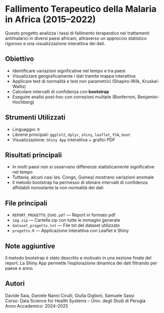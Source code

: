 # Fallimento Terapeutico della Malaria in Africa (2015–2022)

Questo progetto analizza i tassi di fallimento terapeutico nei trattamenti antimalarici in diversi paesi africani, attraverso un approccio statistico rigoroso e una visualizzazione interattiva dei dati.

##  Obiettivo
- Identificare variazioni significative nel tempo e tra paesi
- Visualizzare geograficamente i dati tramite mappa interattiva
- Applicare test di normalità e test non parametrici (Shapiro-Wilk, Kruskal-Wallis)
- Calcolare intervalli di confidenza con **bootstrap**
- Eseguire analisi post-hoc con correzioni multiple (Bonferroni, Benjamini-Hochberg)

##  Strumenti Utilizzati
- Linguaggio: `R`
- Librerie principali: `ggplot2`, `dplyr`, `shiny`, `leaflet`, `FSA`, `boot`
- Visualizzazione: `Shiny App` interattiva + grafici PDF

##  Risultati principali
- In molti paesi non si osservano differenze statisticamente significative nel tempo
- Tuttavia, alcuni casi (es. Congo, Guinea) mostrano variazioni anomale
- Il metodo bootstrap ha permesso di stimare intervalli di confidenza affidabili nonostante la non normalità dei dati

##  File principali
- `REPORT_PROGETTO_DSHS.pdf` — Report in formato pdf
- `img.zip` — Cartella zip con tutte le immagini generate
- `dataset_progetto.txt` — File txt del dataset utilizzato
- `progetto.R` — Applicazione interattiva con Leaflet e Shiny

## Note aggiuntive
Il metodo bootstrap è stato descritto e motivato in una sezione finale del report. La Shiny App permette l’esplorazione dinamica dei dati filtrando per paese e anno.

## Autori
Davide Saia, Daniele Nanni Cirulli, Giulia Giglioni, Samuele Sassi  
Corso: Data Science for Health Systems – Univ. degli Studi di Perugia  
Anno Accademico: 2024–2025

